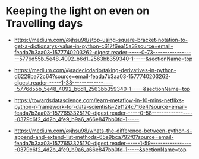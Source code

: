 # Keeping the light on even on Travelling days
* https://medium.com/@jhsu98/stop-using-square-bracket-notation-to-get-a-dictionarys-value-in-python-c617f6ea15a3?source=email-feada7b3aa03-1577740203262-digest.reader------0-73------------------5776d55b_5e48_4092_b6d1_2563bb359340-1-----&sectionName=top

* https://medium.com/@radecicdario/taking-derivatives-in-python-d6229ba72c64?source=email-feada7b3aa03-1577740203262-digest.reader------1-38------------------5776d55b_5e48_4092_b6d1_2563bb359340-1-----&sectionName=top

* https://towardsdatascience.com/learn-metaflow-in-10-mins-netflixs-python-r-framework-for-data-scientists-2ef124c716e4?source=email-feada7b3aa03-1577653325170-digest.reader------0-58------------------0379c6f2_4d2b_4fe9_b9a6_a66e847bb0fd-1-----

* https://medium.com/@jhsu98/whats-the-difference-between-python-s-append-and-extend-list-methods-65e9bca792f0?source=email-feada7b3aa03-1577653325170-digest.reader------1-59------------------0379c6f2_4d2b_4fe9_b9a6_a66e847bb0fd-1-----&sectionName=top
